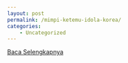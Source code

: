 ```yaml
---
layout: post
permalink: /mimpi-ketemu-idola-korea/
categories:
    - Uncategorized
---
```


[Baca Selengkapnya](/08)